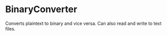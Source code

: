 # BinaryConverter
Converts plaintext to binary and vice versa. Can also read and write to text files.
